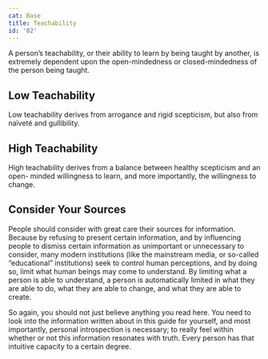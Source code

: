 ```yaml
---
cat: Base
title: Teachability
id: '02'
---
```


<youtube params="rel=0&start=660"></youtube>

<span class="desc">
A person’s teachability, or their ability to learn by being taught by another, is extremely dependent upon the open-mindedness or closed-mindedness of the person being taught.
</span>

## Low Teachability
Low teachability derives from arrogance and rigid scepticism, but also from naïveté and gullibility.

## High Teachability
High teachability derives from a balance between healthy scepticism and an open- minded willingness to learn, and more importantly, the willingness to change.

## Consider Your Sources
People should consider with great care their sources for information. Because by refusing to present certain information, and by influencing people to dismiss certain information as unimportant or unnecessary to consider, many modern institutions (like the mainstream media, or so-called “educational” institutions) seek to control human perceptions, and by doing so, limit what human beings may come to understand. By limiting what a person is able to understand, a person is automatically limited in what they are able to do, what they are able to change, and what they are able to create.

So again, you should not just believe anything you read here.
You need to look into the information written about in this guide for yourself, and most importantly, personal  introspection is necessary; to really feel within whether or not this information resonates with  truth. Every person has that intuitive capacity to a certain degree.